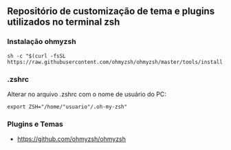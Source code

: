 ## Repositório de customização de tema e plugins utilizados no terminal zsh

### Instalação ohmyzsh

    sh -c "$(curl -fsSL https://raw.githubusercontent.com/ohmyzsh/ohmyzsh/master/tools/install.sh)"

### .zshrc

Alterar no arquivo .zshrc com o nome de usuário do PC:

    export ZSH="/home/"usuario"/.oh-my-zsh"

### Plugins e Temas

- https://github.com/ohmyzsh/ohmyzsh
